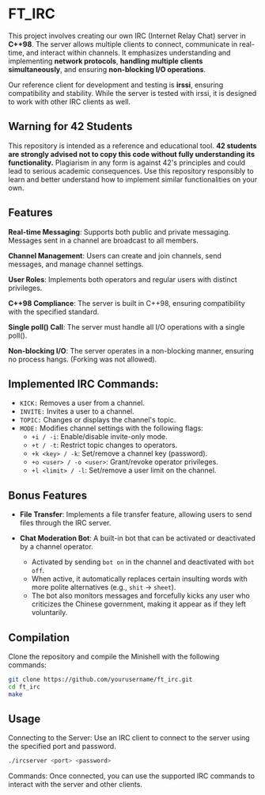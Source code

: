 # FT_IRC

This project involves creating our own IRC (Internet Relay Chat) server in **C++98**. The server allows multiple clients to connect, communicate in real-time, and interact within channels. It emphasizes understanding and implementing **network protocols**, **handling multiple clients simultaneously**, and ensuring **non-blocking I/O operations**.

Our reference client for development and testing is **irssi**, ensuring compatibility and stability. While the server is tested with irssi, it is designed to work with other IRC clients as well.


## Warning for 42 Students

This repository is intended as a reference and educational tool. **42 students are strongly advised not to copy this code without fully understanding its functionality.** Plagiarism in any form is against 42's principles and could lead to serious academic consequences. Use this repository responsibly to learn and better understand how to implement similar functionalities on your own.

## Features

**Real-time Messaging**: Supports both public and private messaging. Messages sent in a channel are broadcast to all members.

**Channel Management**: Users can create and join channels, send messages, and manage channel settings.

**User Roles**: Implements both operators and regular users with distinct privileges.

**C++98 Compliance**: The server is built in C++98, ensuring compatibility with the specified standard.

**Single poll() Call**: The server must handle all I/O operations with a single poll().

**Non-blocking I/O**: The server operates in a non-blocking manner, ensuring no process hangs. (Forking was not allowed).

## Implemented IRC Commands:

- `KICK:` Removes a user from a channel.
- `INVITE:` Invites a user to a channel.
- `TOPIC:` Changes or displays the channel's topic.
- `MODE:` Modifies channel settings with the following flags:
    - ``+i / -i``: Enable/disable invite-only mode.
    - ``+t / -t``: Restrict topic changes to operators.
    - ``+k <key> / -k``: Set/remove a channel key (password).
    - ``+o <user> / -o <user>``: Grant/revoke operator privileges.
    - ``+l <limit> / -l``: Set/remove a user limit on the channel.

## Bonus Features

- **File Transfer**: Implements a file transfer feature, allowing users to send files through the IRC server.

- **Chat Moderation Bot**: A built-in bot that can be activated or deactivated by a channel operator.
     - Activated by sending ```bot on``` in the channel and deactivated with ```bot off```.
     - When active, it automatically replaces certain insulting words with more polite alternatives (e.g., ```shit``` → ```sheet```).
     - The bot also monitors messages and forcefully kicks any user who criticizes the Chinese government, making it appear as if they left voluntarily.

## Compilation

Clone the repository and compile the Minishell with the following commands:

```bash
git clone https://github.com/yourusername/ft_irc.git
cd ft_irc
make
```

## Usage

Connecting to the Server: Use an IRC client to connect to the server using the specified port and password.
```bash
./ircserver <port> <password>
```
Commands: Once connected, you can use the supported IRC commands to interact with the server and other clients.
